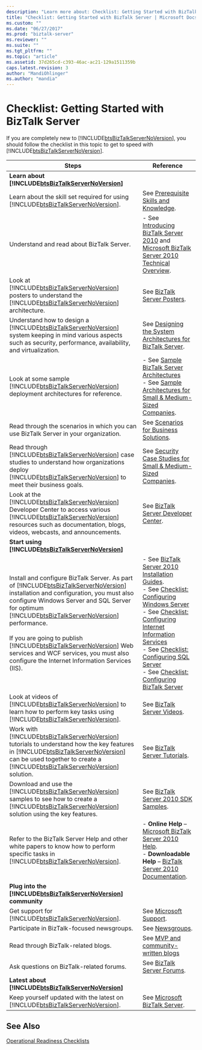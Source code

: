 ```yaml
---
description: "Learn more about: Checklist: Getting Started with BizTalk Server"
title: "Checklist: Getting Started with BizTalk Server | Microsoft Docs"
ms.custom: ""
ms.date: "06/27/2017"
ms.prod: "biztalk-server"
ms.reviewer: ""
ms.suite: ""
ms.tgt_pltfrm: ""
ms.topic: "article"
ms.assetid: 37d265cd-c393-46ac-ac21-129a1511359b
caps.latest.revision: 3
author: "MandiOhlinger"
ms.author: "mandia"
---
```

# Checklist: Getting Started with BizTalk Server
If you are completely new to [!INCLUDE[btsBizTalkServerNoVersion](../includes/btsbiztalkservernoversion-md.md)], you should follow the checklist in this topic to get to speed with [!INCLUDE[btsBizTalkServerNoVersion](../includes/btsbiztalkservernoversion-md.md)].


|                                                                                                                                                                                                                                                                              Steps                                                                                                                                                                                                                                                                               |                                                                                                                                                                                                                                                                                                                   Reference                                                                                                                                                                                                                                                                                                                   |
|------------------------------------------------------------------------------------------------------------------------------------------------------------------------------------------------------------------------------------------------------------------------------------------------------------------------------------------------------------------------------------------------------------------------------------------------------------------------------------------------------------------------------------------------------------------|-----------------------------------------------------------------------------------------------------------------------------------------------------------------------------------------------------------------------------------------------------------------------------------------------------------------------------------------------------------------------------------------------------------------------------------------------------------------------------------------------------------------------------------------------------------------------------------------------------------------------------------------------|
|                                                                                                                                                                                                                                **Learn about [!INCLUDE[btsBizTalkServerNoVersion](../includes/btsbiztalkservernoversion-md.md)]**                                                                                                                                                                                                                                |                                                                                                                                                                                                                                                                                                                                                                                                                                                                                                                                                                                                                                               |
|                                                                                                                                                                                                                 Learn about the skill set required for using [!INCLUDE[btsBizTalkServerNoVersion](../includes/btsbiztalkservernoversion-md.md)].                                                                                                                                                                                                                 |                                                                                                                                                                                                                                                   See [Prerequisite Skills and Knowledge](../core/prerequisite-skills-and-knowledge5.md).                                                                                                                                                                                                                                                   |
|                                                                                                                                                                                                                                                            Understand and read about BizTalk Server.                                                                                                                                                                                                                                                             |                                                                                                                                                                 -   See [Introducing BizTalk Server 2010](../core/introducing-biztalk-server.md) and [Microsoft BizTalk Server 2010 Technical Overview](/biztalk/technical-guides/biztalk-server-2010-technical-overview). |
|                                                                                                                                                                      Look at [!INCLUDE[btsBizTalkServerNoVersion](../includes/btsbiztalkservernoversion-md.md)] posters to understand the [!INCLUDE[btsBizTalkServerNoVersion](../includes/btsbiztalkservernoversion-md.md)] architecture.                                                                                                                                                                       |                                                                                                                                                                                                                                                        See [BizTalk Server Posters](https://download.microsoft.com/download/E/8/B/E8B0CAD0-5A1D-4A1A-A2DC-5C9962C76AC5/BizTalk_Server_2010_Posters.pdf).                                                                                                                                                                                                                                                         |
|                                                                                                                                                                      Understand how to design a [!INCLUDE[btsBizTalkServerNoVersion](../includes/btsbiztalkservernoversion-md.md)] system keeping in mind various aspects such as security, performance, availability, and virtualization.                                                                                                                                                                       |                                                                                                                                                                                                                                         See [Designing the System Architectures for BizTalk Server](../core/designing-the-system-architectures-for-biztalk-server.md).                                                                                                                                                                                                                                         |
|                                                                                                                                                                                                          Look at some sample [!INCLUDE[btsBizTalkServerNoVersion](../includes/btsbiztalkservernoversion-md.md)] deployment architectures for reference.                                                                                                                                                                                                          |                                                                                                                                                            -   See [Sample BizTalk Server Architectures](../core/sample-biztalk-server-architectures.md)<br />-   See [Sample Architectures for Small & Medium-Sized Companies](../core/sample-architectures-for-small-medium-sized-companies.md).                                                                                                                                                            |
|                                                                                                                                                                                                                                       Read through the scenarios in which you can use BizTalk Server in your organization.                                                                                                                                                                                                                                       |                                                                                                                                                                                                                                                   See [Scenarios for Business Solutions](../core/scenarios-for-business-solutions.md).                                                                                                                                                                                                                                                    |
|                                                                                                                                               Read through [!INCLUDE[btsBizTalkServerNoVersion](../includes/btsbiztalkservernoversion-md.md)] case studies to understand how organizations deploy [!INCLUDE[btsBizTalkServerNoVersion](../includes/btsbiztalkservernoversion-md.md)] to meet their business goals.                                                                                                                                               |                                                                                                                                                                                                                                       See [Security Case Studies for Small & Medium-Sized Companies](../core/security-case-studies-for-small-to-medium-sized-companies.md).                                                                                                                                                                                                                                        |
|                                                                                                                                Look at the [!INCLUDE[btsBizTalkServerNoVersion](../includes/btsbiztalkservernoversion-md.md)] Developer Center to access various [!INCLUDE[btsBizTalkServerNoVersion](../includes/btsbiztalkservernoversion-md.md)] resources such as documentation, blogs, videos, webcasts, and announcements.                                                                                                                                 |                                                                                                                                                                                                                                                    See [BizTalk Server Developer Center](https://go.microsoft.com/fwlink/?LinkId=158758).                                                                                                                                                                                                                                                    |
|                                                                                                                                                                                                                                **Start using [!INCLUDE[btsBizTalkServerNoVersion](../includes/btsbiztalkservernoversion-md.md)]**                                                                                                                                                                                                                                |                                                                                                                                                                                                                                                                                                                                                                                                                                                                                                                                                                                                                                               |
| Install and configure BizTalk Server. As part of [!INCLUDE[btsBizTalkServerNoVersion](../includes/btsbiztalkservernoversion-md.md)] installation and configuration, you must also configure Windows Server and SQL Server for optimum [!INCLUDE[btsBizTalkServerNoVersion](../includes/btsbiztalkservernoversion-md.md)] performance.<br /><br /> If you are going to publish [!INCLUDE[btsBizTalkServerNoVersion](../includes/btsbiztalkservernoversion-md.md)] Web services and WCF services, you must also configure the Internet Information Services (IIS). | -   See [BizTalk Server 2010 Installation Guides](https://go.microsoft.com/fwlink/?LinkId=183138).<br />-   See [Checklist: Configuring Windows Server](~/technical-guides/checklist-configuring-windows-server.md)<br />-   See [Checklist: Configuring Internet Information Services](~/technical-guides/checklist-configuring-internet-information-services.md)<br />-   See [Checklist: Configuring SQL Server](~/technical-guides/checklist-configuring-sql-server.md)<br />-   See [Checklist: Configuring BizTalk Server](~/technical-guides/checklist-configuring-biztalk-server.md) |
|                                                                                                                                                                 Look at videos of [!INCLUDE[btsBizTalkServerNoVersion](../includes/btsbiztalkservernoversion-md.md)] to learn how to perform key tasks using [!INCLUDE[btsBizTalkServerNoVersion](../includes/btsbiztalkservernoversion-md.md)].                                                                                                                                                                 |                                                                                                                                                                                                                                                         See [BizTalk Server Videos](https://go.microsoft.com/fwlink/?LinkId=155889).                                                                                                                                                                                                                                                         |
|                                                                                                  Work with [!INCLUDE[btsBizTalkServerNoVersion](../includes/btsbiztalkservernoversion-md.md)] tutorials to understand how the key features in [!INCLUDE[btsBizTalkServerNoVersion](../includes/btsbiztalkservernoversion-md.md)] can be used together to create a [!INCLUDE[btsBizTalkServerNoVersion](../includes/btsbiztalkservernoversion-md.md)] solution.                                                                                                   |                                                                                                                                                                                                                                                       See [BizTalk Server Tutorials](../core/biztalk-server-tutorials.md).                                                                                                                                                                                                                                                        |
|                                                                                                                                                    Download and use the [!INCLUDE[btsBizTalkServerNoVersion](../includes/btsbiztalkservernoversion-md.md)] samples to see how to create a [!INCLUDE[btsBizTalkServerNoVersion](../includes/btsbiztalkservernoversion-md.md)] solution using the key features.                                                                                                                                                    |                                                                                                                                                                                                                                                    See [BizTalk Server 2010 SDK Samples](../core/samples-in-the-sdk.md).                                                                                                                                                                                                                                                    |
|                                                                                                                                                                                       Refer to the BizTalk Server Help and other white papers to know how to perform specific tasks in [!INCLUDE[btsBizTalkServerNoVersion](../includes/btsbiztalkservernoversion-md.md)].                                                                                                                                                                                       |                                                                                                                                                      -   **Online Help** – [Microsoft BizTalk Server 2010 Help](../core/biztalk-server-core-documentation.md).<br />-   **Downloadable Help** – [BizTalk Server 2010 Documentation](https://go.microsoft.com/fwlink/?LinkId=202656).                                                                                                                                                      |
|                                                                                                                                                                                                                          **Plug into the [!INCLUDE[btsBizTalkServerNoVersion](../includes/btsbiztalkservernoversion-md.md)] community**                                                                                                                                                                                                                          |                                                                                                                                                                                                                                                                                                                                                                                                                                                                                                                                                                                                                                               |
|                                                                                                                                                                                                                               Get support for [!INCLUDE[btsBizTalkServerNoVersion](../includes/btsbiztalkservernoversion-md.md)].                                                                                                                                                                                                                                |                                                                                                                                                                                                                                                        See [Microsoft Support](https://support.microsoft.com/contactus/).                                                                                                                                                                                                                                                         |
|                                                                                                                                                                                                                                                            Participate in BizTalk-focused newsgroups.                                                                                                                                                                                                                                                            |                                                                                                                                                                                                                                                              See [Newsgroups](/previous-versions/aa937644(v=msdn.10)).                                                                                                                                                                                                                                                               |
|                                                                                                                                                                                                                                                               Read through BizTalk-related blogs.                                                                                                                                                                                                                                                                |                                                                                                                                                                                                                                                          See [MVP and community-written blogs](/biztalk/dev-center/mvp-and-community-blogs)                                                                                                                                                                                                                                             |
|                                                                                                                                                                                                                                                             Ask questions on BizTalk-related forums.                                                                                                                                                                                                                                                             |                                                                                                                                                                                                                                                         See [BizTalk Server Forums](https://go.microsoft.com/fwlink/?LinkId=156441).                                                                                                                                                                                                                                                         |
|                                                                                                                                                                                                                               **Latest about [!INCLUDE[btsBizTalkServerNoVersion](../includes/btsbiztalkservernoversion-md.md)]**                                                                                                                                                                                                                                |                                                                                                                                                                                                                                                                                                                                                                                                                                                                                                                                                                                                                                               |
|                                                                                                                                                                                                                   Keep yourself updated with the latest on [!INCLUDE[btsBizTalkServerNoVersion](../includes/btsbiztalkservernoversion-md.md)].                                                                                                                                                                                                                   |                                                                                                                                                                                                                                                       See [Microsoft BizTalk Server](https://go.microsoft.com/fwlink/?LinkId=156443).                                                                                                                                                                                                                                                        |

## See Also
[Operational Readiness Checklists](~/technical-guides/operational-readiness-checklists.md)